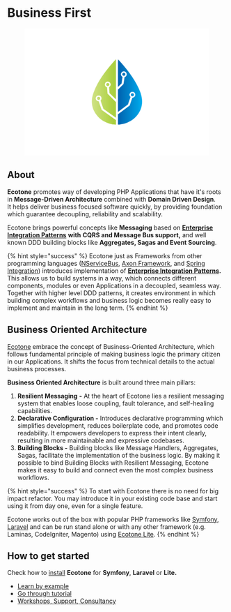 # Business First

<figure><img src=".gitbook/assets/ecotone_logo_no_background (2).png" alt="" width="563"><figcaption></figcaption></figure>

## About

**Ecotone** promotes way of developing PHP Applications that have it's roots in **Message-Driven Architecture** combined with **Domain Driven Design**.\
It helps deliver business focused software quickly, by providing foundation which guarantee decoupling, reliability and scalability.

Ecotone brings powerful concepts like **Messaging** based on [**Enterprise Integration Patterns**](https://www.enterpriseintegrationpatterns.com/) **with** **CQRS and Message Bus support,** and well known DDD building blocks like **Aggregates, Sagas and Event Sourcing**.

{% hint style="success" %}
Ecotone just as Frameworks from other programming languages ([NServiceBus](https://particular.net/nservicebus), [Axon Framework](https://docs.axoniq.io/reference-guide/), and [Spring Integration](https://spring.io/projects/spring-integration)) introduces implementation of [**Enterprise Integration Patterns**](https://www.enterpriseintegrationpatterns.com/)**.** \
This allows us to build systems in a way, which connects different components, modules or even Applications in a decoupled, seamless way. Together with higher level DDD patterns, it creates environment in which building complex workflows and business logic becomes really easy to implement and maintain in the long term.
{% endhint %}

## Business Oriented Architecture

[Ecotone](https://blog.ecotone.tech/revolutionary-boa-framework-ecotone/) embrace the concept of Business-Oriented Architecture, which follows fundamental principle of making business logic the primary citizen in our Applications. It shifts the focus from technical details to the actual business processes.&#x20;

**Business Oriented Architecture** is built around three main pillars:

1. **Resilient Messaging** **-** At the heart of Ecotone lies a resilient messaging system that enables loose coupling, fault tolerance, and self-healing capabilities.
2. **Declarative Configuration -** Introduces declarative programming which simplifies development, reduces boilerplate code, and promotes code readability. It empowers developers to express their intent clearly, resulting in more maintainable and expressive codebases.
3. **Building Blocks -** Building blocks like Message Handlers, Aggregates, Sagas, facilitate the implementation of the business logic. By making it possible to bind Building Blocks with Resilient Messaging, Ecotone makes it easy to build and connect even the most complex business workflows.

{% hint style="success" %}
To start with Ecotone there is no need for big impact refactor. You may introduce it in your existing code base and start using it from day one, even for a single feature.&#x20;

Ecotone works out of the box with popular PHP frameworks like [Symfony](modules/symfony/symfony-ddd-cqrs-event-sourcing.md), [Laravel](modules/laravel/laravel-ddd-cqrs-event-sourcing.md) and can be run stand alone or with any other framework (e.g. Laminas, CodeIgniter, Magento) using [Ecotone Lite](modules/ecotone-lite/).
{% endhint %}

## How to get started

Check how to [install](install-php-service-bus.md) **Ecotone** for **Symfony**, **Laravel** or **Lite.**

* [Learn by example](quick-start-php-ddd-cqrs-event-sourcing/)
* [Go through tutorial](tutorial-php-ddd-cqrs-event-sourcing/)
* [Workshops, Support, Consultancy](other/contact-workshops-and-support.md)
